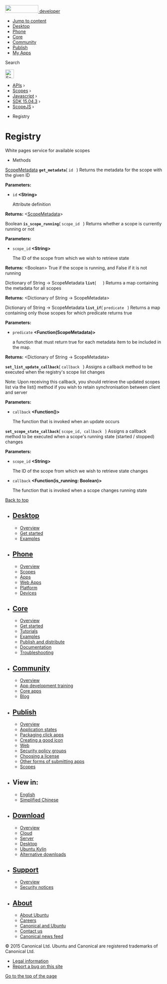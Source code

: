 <a href="https://developer.ubuntu.com/" class="logo-ubuntu"><img src="https://developer.ubuntu.com/assets/sites/ubuntu/latest/u/img/logos/logo-ubuntu-orange.svg" width="106" height="25" /> <span>developer</span></a>

-   [Jump to content](index.html#main-content)
-   [Desktop](https://developer.ubuntu.com/en/desktop/)
-   [Phone](https://developer.ubuntu.com/en/phone/)
-   [Core](https://developer.ubuntu.com/core)
-   [Community](https://developer.ubuntu.com/en/community/)
-   [Publish](https://developer.ubuntu.com/en/publish/)
-   [My Apps](https://myapps.developer.ubuntu.com/)

Search

<img src="https://developer.ubuntu.com/assets/sites/ubuntu/latest/u/img/search-white.svg" alt="Search" height="28" />

-   [APIs](../../../../index.html) ›
-   [Scopes](../../../index.html) ›
-   [Javascript](../../index.html) ›
-   [SDK 15.04.3](../index.html) ›
-   [ScopeJS](../ScopeJS/index.html) ›

<!-- -->

-   Registry

Registry
========

White pages service for available scopes

-   Methods

<span id="get_metadata"></span>
<a href="../ScopeJS.ScopeMetadata/index.html" class="crosslink">ScopeMetadata</a> **`get_metadata`**( `id ` )
Returns the metadata for the scope with the given ID

**Parameters:**
-   `id` **&lt;String&gt;**

    Attribute definition

**Returns:** &lt;<a href="../ScopeJS.ScopeMetadata/index.html" class="crosslink">ScopeMetadata</a>&gt;

<span id="is_scope_running"></span>
Boolean **`is_scope_running`**( `scope_id ` )
Returns whether a scope is currently running or not

**Parameters:**
-   `scope_id` **&lt;String&gt;**

    The ID of the scope from which we wish to retrieve state

**Returns:** &lt;Boolean&gt;
True if the scope is running, and False if it is not running

<span id="list"></span>
Dictionary of String -&gt; ScopeMetadata **`list`**( `  ` )
Returns a map containing the metadata for all scopes

**Returns:** &lt;Dictionary of String -&gt; ScopeMetadata&gt;

<span id="list_if"></span>
Dictionary of String -&gt; ScopeMetadata **`list_if`**( `predicate ` )
Returns a map containing only those scopes for which predicate returns true

**Parameters:**
-   `predicate` **&lt;Function(ScopeMetadata)&gt;**

    a function that must return true for each metadata item to be included in the map.

**Returns:** &lt;Dictionary of String -&gt; ScopeMetadata&gt;

<span id="set_list_update_callback"></span>
**`set_list_update_callback`**( `callback ` )
Assigns a callback method to be executed when the registry's scope list changes

Note: Upon receiving this callback, you should retrieve the updated scopes list via the list() method if you wish to retain synchronisation between client and server

**Parameters:**
-   `callback` **&lt;Function()&gt;**

    The function that is invoked when an update occurs

<span id="set_scope_state_callback"></span>
**`set_scope_state_callback`**( `scope_id, callback ` )
Assigns a callback method to be executed when a scope's running state (started / stopped) changes

**Parameters:**
-   `scope_id` **&lt;String&gt;**

    The ID of the scope from which we wish to retrieve state changes

-   `callback` **&lt;Function(is\_running: Boolean)&gt;**

    The function that is invoked when a scope changes running state

[Back to top](index.html#)

-   [Desktop](https://developer.ubuntu.com/en/desktop/)
    ---------------------------------------------------

    -   [Overview](https://developer.ubuntu.com/en/desktop/)
    -   [Get started](http://snapcraft.io/?utm_source=developer.ubuntu.com&utm_medium=devportal&utm_term=snaps%20snapcraft%20desktop&utm_content=menu&utm_campaign=duc_snappers)
    -   [Examples](https://github.com/ubuntu/snappy-playpen)

-   [Phone](https://developer.ubuntu.com/en/phone/)
    -----------------------------------------------

    -   [Overview](https://developer.ubuntu.com/en/phone/)
    -   [Scopes](https://developer.ubuntu.com/en/phone/scopes/)
    -   [Apps](https://developer.ubuntu.com/en/phone/apps/)
    -   [Web Apps](https://developer.ubuntu.com/en/phone/web/)
    -   [Platform](https://developer.ubuntu.com/en/phone/platform/)
    -   [Devices](https://developer.ubuntu.com/en/phone/devices/)

-   [Core](https://developer.ubuntu.com/core)
    -----------------------------------------

    -   [Overview](https://developer.ubuntu.com/core)
    -   [Get started](https://developer.ubuntu.com/core/get-started)
    -   [Tutorials](https://developer.ubuntu.com/core/tutorials)
    -   [Examples](https://developer.ubuntu.com/core/examples)
    -   [Publish and distribute](https://developer.ubuntu.com/core/publish-and-distribute)
    -   [Documentation](https://developer.ubuntu.com/core/documentation)
    -   [Troubleshooting](https://developer.ubuntu.com/core/troubleshooting)

-   [Community](https://developer.ubuntu.com/en/community/)
    -------------------------------------------------------

    -   [Overview](https://developer.ubuntu.com/en/community/)
    -   [App development training](https://developer.ubuntu.com/en/community/training/)
    -   [Core apps](https://developer.ubuntu.com/en/community/core-apps/)
    -   [Blog](https://developer.ubuntu.com/en/community/blog/)

-   [Publish](https://developer.ubuntu.com/en/publish/)
    ---------------------------------------------------

    -   [Overview](https://developer.ubuntu.com/en/publish/)
    -   [Application states](https://developer.ubuntu.com/en/publish/application-states/)
    -   [Packaging click apps](https://developer.ubuntu.com/en/publish/packaging-click-apps/)
    -   [Creating a good icon](https://developer.ubuntu.com/en/publish/creating-a-good-icon/)
    -   [Web](https://developer.ubuntu.com/en/publish/web/)
    -   [Security policy groups](https://developer.ubuntu.com/en/publish/security-policy-groups/)
    -   [Choosing a license](https://developer.ubuntu.com/en/publish/choosing-a-license/)
    -   [Other forms of submitting apps](https://developer.ubuntu.com/en/publish/other-forms-of-submitting-apps/)
    -   [Scopes](https://developer.ubuntu.com/en/publish/scopes/)

-   View in:
    --------

    -   [English](index.html "Change to language: English")
    -   [Simplified Chinese](index.html "Change to language: Simplified Chinese")

-   [Download](http://ubuntu.com/download/)
    ---------------------------------------

    -   [Overview](http://ubuntu.com/download)
    -   [Cloud](http://ubuntu.com/download/cloud)
    -   [Server](http://ubuntu.com/download/server)
    -   [Desktop](http://ubuntu.com/download/desktop)
    -   [Ubuntu Kylin](http://ubuntu.com/download/ubuntu-kylin)
    -   [Alternative downloads](http://ubuntu.com/download/alternative-downloads)

-   [Support](http://ubuntu.com/support/)
    -------------------------------------

    -   [Overview](http://ubuntu.com/support)
    -   [Security notices](http://www.ubuntu.com/usn/)

-   [About](http://ubuntu.com/about/)
    ---------------------------------

    -   [About Ubuntu](http://ubuntu.com/about/about-ubuntu)
    -   [Careers](http://www.canonical.com/careers)
    -   [Canonical and Ubuntu](http://ubuntu.com/about/canonical-and-ubuntu)
    -   [Contact us](http://ubuntu.com/about/contact-us)
    -   [Canonical news feed](http://insights.ubuntu.com/feed/)

© 2015 Canonical Ltd. Ubuntu and Canonical are registered trademarks of Canonical Ltd.

-   [Legal information](http://www.ubuntu.com/legal)
-   [Report a bug on this site](https://bugs.launchpad.net/developer-ubuntu-com/)

<span class="accessibility-aid">[Go to the top of the page](index.html#)</span>
